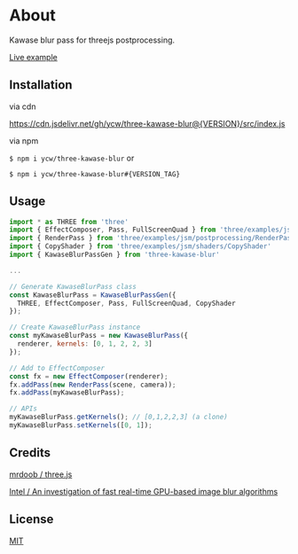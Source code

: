 # About

Kawase blur pass for threejs postprocessing. 

[Live example](https://ycw.github.io/three-kawase-blur/example/)



## Installation

via cdn

https://cdn.jsdelivr.net/gh/ycw/three-kawase-blur@{VERSION}/src/index.js

via npm

`$ npm i ycw/three-kawase-blur` or

`$ npm i ycw/three-kawase-blur#{VERSION_TAG}`



## Usage

```js
import * as THREE from 'three'
import { EffectComposer, Pass, FullScreenQuad } from 'three/examples/jsm/postprocessing/EffectComposer'
import { RenderPass } from 'three/examples/jsm/postprocessing/RenderPass'
import { CopyShader } from 'three/examples/jsm/shaders/CopyShader'
import { KawaseBlurPassGen } from 'three-kawase-blur'

...

// Generate KawaseBlurPass class
const KawaseBlurPass = KawaseBlurPassGen({
  THREE, EffectComposer, Pass, FullScreenQuad, CopyShader
}); 

// Create KawaseBlurPass instance
const myKawaseBlurPass = new KawaseBlurPass({ 
  renderer, kernels: [0, 1, 2, 2, 3] 
});

// Add to EffectComposer 
const fx = new EffectComposer(renderer);
fx.addPass(new RenderPass(scene, camera));
fx.addPass(myKawaseBlurPass);

// APIs
myKawaseBlurPass.getKernels(); // [0,1,2,2,3] (a clone)
myKawaseBlurPass.setKernels([0, 1]); 
```



## Credits

[mrdoob / three.js](https://github.com/mrdoob/three.js/)

[Intel / An investigation of fast real-time GPU-based image blur algorithms](https://software.intel.com/content/www/us/en/develop/blogs/an-investigation-of-fast-real-time-gpu-based-image-blur-algorithms.html)



## License

[MIT](./LICENSE)